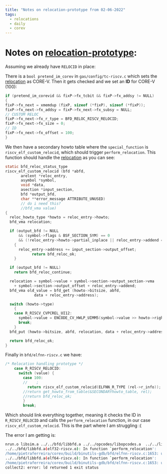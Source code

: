 ```yaml
---
title: "Notes on relocation-prototype from 02-06-2022"
tags:
  - relocations
  - daily
  - corev
---
```

# Notes on [relocation-prototype](relocation-prototype.md):

Assuming we already have `RELOCID` in place:

There is a `bool pretend_im_corev` in `gas/config/tc-riscv.c` which sets the [relocation](notes/relocations.md) as CORE-V. Then it gets checked and we set an **ID** for CORE-V (100):

```c
if (pretend_im_corevid && fixP->fx_tcbit && fixP->fx_addsy != NULL)
{
fixP->fx_next = xmemdup (fixP, sizeof (*fixP), sizeof (*fixP));
fixP->fx_next->fx_addsy = fixP->fx_next->fx_subsy = NULL;
// CUSTOM RELOC
fixP->fx_next->fx_r_type = BFD_RELOC_RISCV_RELOCID;
fixP->fx_next->fx_size = 0;
// ID
fixP->fx_next->fx_offset = 100;
}
```

We then have a secondary howto table where the `special_function` is `riscv_elf_custom_relocid`, which should trigger `perform_relocation`. This function should handle the [relocation](notes/relocations.md) as you can see:

```c
static bfd_reloc_status_type
riscv_elf_custom_relocid (bfd *abfd,
       arelent *reloc_entry,
       asymbol *symbol,
       void *data,
       asection *input_section,
       bfd *output_bfd,
       char **error_message ATTRIBUTE_UNUSED)
       // do i need this?
       //bfd_vma value)
{
  reloc_howto_type *howto = reloc_entry->howto;
  bfd_vma relocation;

  if (output_bfd != NULL
      && (symbol->flags & BSF_SECTION_SYM) == 0
      && (!reloc_entry->howto->partial_inplace || reloc_entry->addend == 0))
    {
      reloc_entry->address += input_section->output_offset;
            return bfd_reloc_ok;
    }

  if (output_bfd != NULL)
    return bfd_reloc_continue;

  relocation = symbol->value + symbol->section->output_section->vma
    + symbol->section->output_offset + reloc_entry->addend;
  bfd_vma old_value = bfd_get (howto->bitsize, abfd,
             data + reloc_entry->address);

  switch (howto->type)
    {
    case R_RISCV_CVPCREL_UI12:
      symbol->value = ENCODE_CV_HWLP_UIMM5(symbol->value >> howto->rightshift);
      break;
    }
  bfd_put (howto->bitsize, abfd, relocation, data + reloc_entry->address);

  return bfd_reloc_ok;
}
```

Finally in `bfd/elfnn-riscv.c` we have:

```c
/* Relocation handling prototype */
    case R_RISCV_RELOCID:
      switch (value) {
        case 100:
        //    ;
          return riscv_elf_custom_relocid(ELFNN_R_TYPE (rel->r_info));
        //return get_howto_from_table(&SECONDARYhowto_table, rel);
        //return bfd_reloc_ok;
        }
        break;
```

Which should link everything together, meaning it checks the ID in `R_RISCV_RELOCID` and calls the `perform_relocation` function, in our case `riscv_elf_custom_relocid`. This is the part where I am struggling :(

The error I am getting is:

```bash
nrun.o libsim.a ../../bfd/libbfd.a ../../opcodes/libopcodes.a  ../../libiberty/libiberty.a -lm -ldl -lnsl  -L../../zlib -lz   ../../gnulib/import/libgnu.a
../../bfd/libbfd.a(elf32-riscv.o): In function `perform_relocation':
/home/pietraferreira/corev/build/binutils-gdb/bfd/elfnn-riscv.c:1653: undefined reference to `riscv_elf_custom_relocid'
../../bfd/libbfd.a(elf64-riscv.o): In function `perform_relocation':
/home/pietraferreira/corev/build/binutils-gdb/bfd/elfnn-riscv.c:1653: undefined reference to `riscv_elf_custom_relocid'
collect2: error: ld returned 1 exit status
```